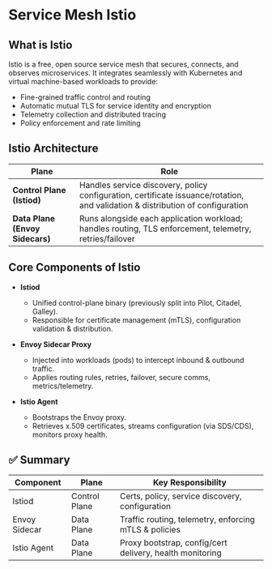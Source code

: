 # Service Mesh Istio

## What is Istio
Istio is a free, open source service mesh that secures, connects, and observes microservices. It integrates seamlessly with Kubernetes and virtual machine-based workloads to provide:
- Fine-grained traffic control and routing
- Automatic mutual TLS for service identity and encryption
- Telemetry collection and distributed tracing
- Policy enforcement and rate limiting

## Istio Architecture  

| Plane        | Role                                                                 |
|---------------|----------------------------------------------------------------------|
| **Control Plane (Istiod)** | Handles service discovery, policy configuration, certificate issuance/rotation, and validation & distribution of configuration |
| **Data Plane (Envoy Sidecars)** | Runs alongside each application workload; handles routing, TLS enforcement, telemetry, retries/failover |

## Core Components of Istio
- **Istiod**  
  - Unified control-plane binary (previously split into Pilot, Citadel, Galley).
  - Responsible for certificate management (mTLS), configuration validation & distribution.

- **Envoy Sidecar Proxy**  
  - Injected into workloads (pods) to intercept inbound & outbound traffic. 
  - Applies routing rules, retries, failover, secure comms, metrics/telemetry.

- **Istio Agent**  
  - Bootstraps the Envoy proxy. 
  - Retrieves x.509 certificates, streams configuration (via SDS/CDS), monitors proxy health.

## ✅ Summary  

| Component        | Plane         | Key Responsibility                                      |
|------------------|----------------|---------------------------------------------------------|
| Istiod           | Control Plane  | Certs, policy, service discovery, configuration         |
| Envoy Sidecar    | Data Plane     | Traffic routing, telemetry, enforcing mTLS & policies   |
| Istio Agent      | Data Plane     | Proxy bootstrap, config/cert delivery, health monitoring|
